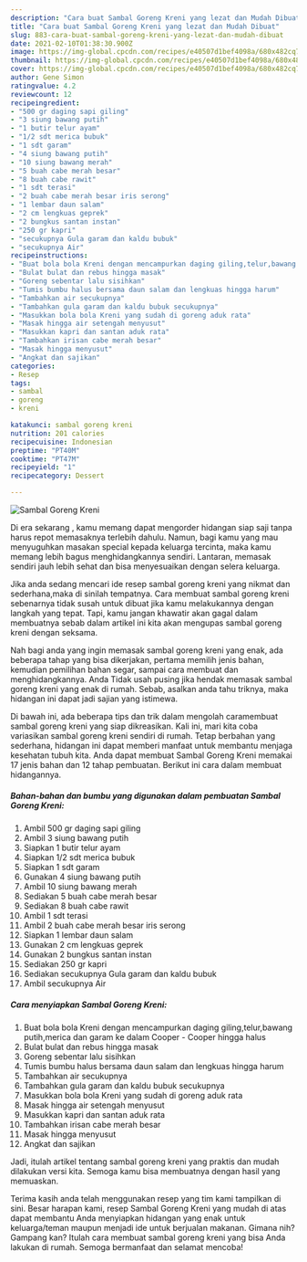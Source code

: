 ```yaml
---
description: "Cara buat Sambal Goreng Kreni yang lezat dan Mudah Dibuat"
title: "Cara buat Sambal Goreng Kreni yang lezat dan Mudah Dibuat"
slug: 883-cara-buat-sambal-goreng-kreni-yang-lezat-dan-mudah-dibuat
date: 2021-02-10T01:38:30.900Z
image: https://img-global.cpcdn.com/recipes/e40507d1bef4098a/680x482cq70/sambal-goreng-kreni-foto-resep-utama.jpg
thumbnail: https://img-global.cpcdn.com/recipes/e40507d1bef4098a/680x482cq70/sambal-goreng-kreni-foto-resep-utama.jpg
cover: https://img-global.cpcdn.com/recipes/e40507d1bef4098a/680x482cq70/sambal-goreng-kreni-foto-resep-utama.jpg
author: Gene Simon
ratingvalue: 4.2
reviewcount: 12
recipeingredient:
- "500 gr daging sapi giling"
- "3 siung bawang putih"
- "1 butir telur ayam"
- "1/2 sdt merica bubuk"
- "1 sdt garam"
- "4 siung bawang putih"
- "10 siung bawang merah"
- "5 buah cabe merah besar"
- "8 buah cabe rawit"
- "1 sdt terasi"
- "2 buah cabe merah besar iris serong"
- "1 lembar daun salam"
- "2 cm lengkuas geprek"
- "2 bungkus santan instan"
- "250 gr kapri"
- "secukupnya Gula garam dan kaldu bubuk"
- "secukupnya Air"
recipeinstructions:
- "Buat bola bola Kreni dengan mencampurkan daging giling,telur,bawang putih,merica dan garam ke dalam Cooper Cooper hingga halus"
- "Bulat bulat dan rebus hingga masak"
- "Goreng sebentar lalu sisihkan"
- "Tumis bumbu halus bersama daun salam dan lengkuas hingga harum"
- "Tambahkan air secukupnya"
- "Tambahkan gula garam dan kaldu bubuk secukupnya"
- "Masukkan bola bola Kreni yang sudah di goreng aduk rata"
- "Masak hingga air setengah menyusut"
- "Masukkan kapri dan santan aduk rata"
- "Tambahkan irisan cabe merah besar"
- "Masak hingga menyusut"
- "Angkat dan sajikan"
categories:
- Resep
tags:
- sambal
- goreng
- kreni

katakunci: sambal goreng kreni 
nutrition: 201 calories
recipecuisine: Indonesian
preptime: "PT40M"
cooktime: "PT47M"
recipeyield: "1"
recipecategory: Dessert

---
```



![Sambal Goreng Kreni](https://img-global.cpcdn.com/recipes/e40507d1bef4098a/680x482cq70/sambal-goreng-kreni-foto-resep-utama.jpg)

Di era  sekarang , kamu memang dapat mengorder hidangan siap saji tanpa harus repot memasaknya terlebih dahulu. Namun, bagi kamu yang mau menyuguhkan masakan special kepada keluarga tercinta, maka kamu memang lebih bagus menghidangkannya sendiri. Lantaran, memasak sendiri jauh lebih sehat dan bisa menyesuaikan dengan selera keluarga.

Jika anda sedang mencari ide resep sambal goreng kreni yang nikmat dan sederhana,maka di sinilah tempatnya. Cara membuat sambal goreng kreni  sebenarnya tidak susah untuk dibuat jika kamu melakukannya dengan langkah yang tepat. Tapi, kamu jangan khawatir akan gagal dalam membuatnya 
sebab dalam artikel ini kita akan mengupas sambal goreng kreni dengan seksama.  



Nah bagi anda yang ingin memasak sambal goreng kreni yang enak, ada beberapa tahap yang bisa dikerjakan, pertama memilih jenis bahan, kemudian pemilihan bahan segar, sampai cara membuat dan menghidangkannya. Anda Tidak usah pusing jika hendak memasak sambal goreng kreni yang enak di rumah. Sebab, asalkan anda  tahu triknya, maka hidangan ini dapat jadi sajian yang istimewa.

Di bawah ini, ada beberapa tips dan trik dalam mengolah caramembuat sambal goreng kreni yang siap dikreasikan. Kali ini, mari kita coba variasikan sambal goreng kreni sendiri di rumah. Tetap berbahan yang sederhana, hidangan ini dapat memberi manfaat untuk membantu menjaga kesehatan tubuh kita. Anda dapat membuat Sambal Goreng Kreni memakai 17 jenis bahan dan 12 tahap pembuatan. Berikut ini cara dalam membuat hidangannya.

<!--inarticleads1-->

##### Bahan-bahan dan bumbu yang digunakan dalam pembuatan Sambal Goreng Kreni:

1. Ambil 500 gr daging sapi giling
1. Ambil 3 siung bawang putih
1. Siapkan 1 butir telur ayam
1. Siapkan 1/2 sdt merica bubuk
1. Siapkan 1 sdt garam
1. Gunakan 4 siung bawang putih
1. Ambil 10 siung bawang merah
1. Sediakan 5 buah cabe merah besar
1. Sediakan 8 buah cabe rawit
1. Ambil 1 sdt terasi
1. Ambil 2 buah cabe merah besar iris serong
1. Siapkan 1 lembar daun salam
1. Gunakan 2 cm lengkuas geprek
1. Gunakan 2 bungkus santan instan
1. Sediakan 250 gr kapri
1. Sediakan secukupnya Gula garam dan kaldu bubuk
1. Ambil secukupnya Air




<!--inarticleads2-->

##### Cara menyiapkan Sambal Goreng Kreni:

1. Buat bola bola Kreni dengan mencampurkan daging giling,telur,bawang putih,merica dan garam ke dalam Cooper - Cooper hingga halus
1. Bulat bulat dan rebus hingga masak
1. Goreng sebentar lalu sisihkan
1. Tumis bumbu halus bersama daun salam dan lengkuas hingga harum
1. Tambahkan air secukupnya
1. Tambahkan gula garam dan kaldu bubuk secukupnya
1. Masukkan bola bola Kreni yang sudah di goreng aduk rata
1. Masak hingga air setengah menyusut
1. Masukkan kapri dan santan aduk rata
1. Tambahkan irisan cabe merah besar
1. Masak hingga menyusut
1. Angkat dan sajikan




Jadi, itulah artikel tentang  sambal goreng kreni  yang praktis dan mudah dilakukan versi kita. Semoga kamu bisa membuatnya dengan hasil yang memuaskan. 

Terima kasih anda telah menggunakan resep yang tim kami tampilkan di sini. Besar harapan kami, resep  Sambal Goreng Kreni yang mudah di atas dapat membantu Anda menyiapkan hidangan yang enak untuk keluarga/teman maupun menjadi ide untuk berjualan makanan. Gimana nih? Gampang kan? Itulah cara membuat sambal goreng kreni yang bisa Anda lakukan di rumah. Semoga bermanfaat dan selamat mencoba!


